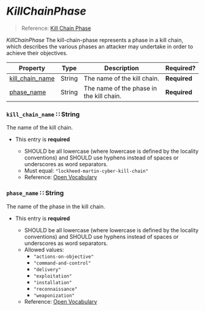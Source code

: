 <a id="map4"></a>
# *KillChainPhase*

> Reference: [Kill Chain Phase](https://docs.google.com/document/d/1dIrh1Lp3KAjEMm8o2VzAmuV0Peu-jt9aAh1IHrjAroM/pub#h.i4tjv75ce50h)

*KillChainPhase* The kill-chain-phase represents a phase in a kill chain, which describes the various phases an attacker may undertake in order to achieve their objectives.

| Property | Type | Description | Required? |
| -------- | ---- | ----------- | --------- |
|[kill_chain_name](#kill_chain_name-string)|String|The name of the kill chain.|**Required**|
|[phase_name](#phase_name-string)|String|The name of the phase in the kill chain.|**Required**|


<a id="kill_chain_name-string"></a>
### `kill_chain_name` ∷ String

The name of the kill chain.

* This entry is **required**


  * SHOULD be all lowercase (where lowercase is defined by the locality conventions) and SHOULD use hyphens instead of spaces or underscores as word separators.
  * Must equal: `"lockheed-martin-cyber-kill-chain"`
  * Reference: [Open Vocabulary](https://docs.google.com/document/d/1dIrh1Lp3KAjEMm8o2VzAmuV0Peu-jt9aAh1IHrjAroM/pub#h.u4s6d165nk3c)


<a id="phase_name-string"></a>
### `phase_name` ∷ String

The name of the phase in the kill chain.

* This entry is **required**


  * SHOULD be all lowercase (where lowercase is defined by the locality conventions) and SHOULD use hyphens instead of spaces or underscores as word separators.
  * Allowed values:
    * `"actions-on-objective"`
    * `"command-and-control"`
    * `"delivery"`
    * `"exploitation"`
    * `"installation"`
    * `"reconnaissance"`
    * `"weaponization"`
  * Reference: [Open Vocabulary](https://docs.google.com/document/d/1dIrh1Lp3KAjEMm8o2VzAmuV0Peu-jt9aAh1IHrjAroM/pub#h.u4s6d165nk3c)

